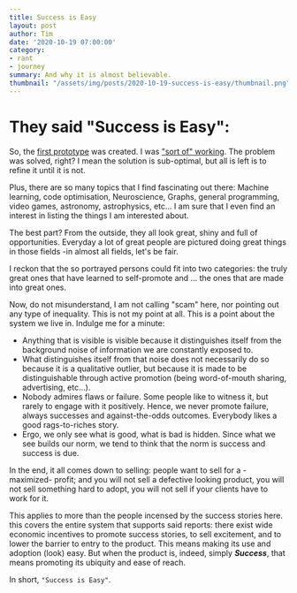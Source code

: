 ```yaml
---
title: Success is Easy
layout: post
author: Tim
date: '2020-10-19 07:00:00'
category:
- rant
- journey
summary: And why it is almost believable.
thumbnail: "/assets/img/posts/2020-10-19-success-is-easy/thumbnail.png"
---
```



# They said "Success is Easy":

So, the [first prototype](https://illioren.github.io/refrmblog/refframe/journey/first%20prototype/2020/10/05/your-first-prototype/) was created. I was ["sort of" working](https://illioren.github.io/refrmblog/refframe/journey/first%20prototype/2020/10/12/the-first-prototype/). The problem was solved, right? I mean the solution is sub-optimal, but all is left is to refine it until it is not.

Plus, there are so many topics that I find fascinating out there: Machine learning, code optimisation, Neuroscience, Graphs, general programming, video games, astronomy, astrophysics, etc... I am sure that I even find an interest in listing the things I am interested about.

The best part? From the outside, they all look great, shiny and full of opportunities. Everyday a lot of great people are pictured doing great things in those fields -in almost all fields, let's be fair.

I reckon that the so portrayed persons could fit into two categories: the truly great ones that have learned to self-promote and ... the ones that are made into great ones.

Now, do not misunderstand, I am not calling "scam" here, nor pointing out any type of inequality. This is not my point at all. This is a point about the system we live in. Indulge me for a minute:

- Anything that is visible is visible because it distinguishes itself from the background noise of information we are constantly exposed to.
- What distinguishes itself from that noise does not necessarily do so because it is a qualitative outlier, but because it is made to be distinguishable through active promotion (being word-of-mouth sharing, advertising, etc...).
- Nobody admires flaws or failure. Some people like to witness it, but rarely to engage with it positively. Hence, we never promote failure, always successes and against-the-odds outcomes. Everybody likes a good rags-to-riches story.
- Ergo, we only see what is good, what is bad is hidden. Since what we see builds our norm, we tend to think that the norm is success and success is due.

In the end, it all comes down to selling: people want to sell for a -maximized- profit; and you will not sell a defective looking product, you will not sell something hard to adopt, you will not sell if your clients have to work for it. 

This applies to more than the people incensed by the success stories here. this covers the entire system that supports said reports: there exist wide economic incentives to promote success stories, to sell excitement, and to lower the barrier to entry to the product. This means making its use and adoption (look) easy. But when the product is, indeed, simply ***Success***, that means promoting its ubiquity and ease of reach. 

In short, `"Success is Easy"`.